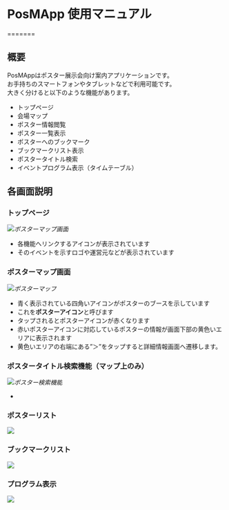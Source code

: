 # PosMApp 使用マニュアル
=======

## 概要
PosMAppはポスター展示会向け案内アプリケーションです。  
お手持ちのスマートフォンやタブレットなどで利用可能です。  
大きく分けると以下のような機能があります。

- トップページ
- 会場マップ
- ポスター情報閲覧
- ポスター一覧表示
- ポスターへのブックマーク
- ブックマークリスト表示
- ポスタータイトル検索
- イベントプログラム表示（タイムテーブル）

## 各画面説明
### トップページ
*![ポスターマップ画面](./enPiTWS_1.png)*

- 各機能へリンクするアイコンが表示されています
- そのイベントを示すロゴや運営元などが表示されています
 
### ポスターマップ画面
*![ポスターマップ](./enPiTWS_2.png)*

- 青く表示されている四角いアイコンがポスターのブースを示しています
- これを**ポスターアイコン**と呼びます
- タップされるとポスターアイコンが赤くなります
- 赤いポスターアイコンに対応しているポスターの情報が画面下部の黄色いエリアに表示されます
- 黄色いエリアの右端にある”＞”をタップすると詳細情報画面へ遷移します。

### ポスタータイトル検索機能（マップ上のみ）
*![ポスター検索機能](./enPiTWS_3.png)*

- 

### ポスターリスト
*![](./enPiTWS_4.png)*

### ブックマークリスト
*![](./enPiTWS_5.png)*

### プログラム表示
*![](./enPiTWS_6.png)*
